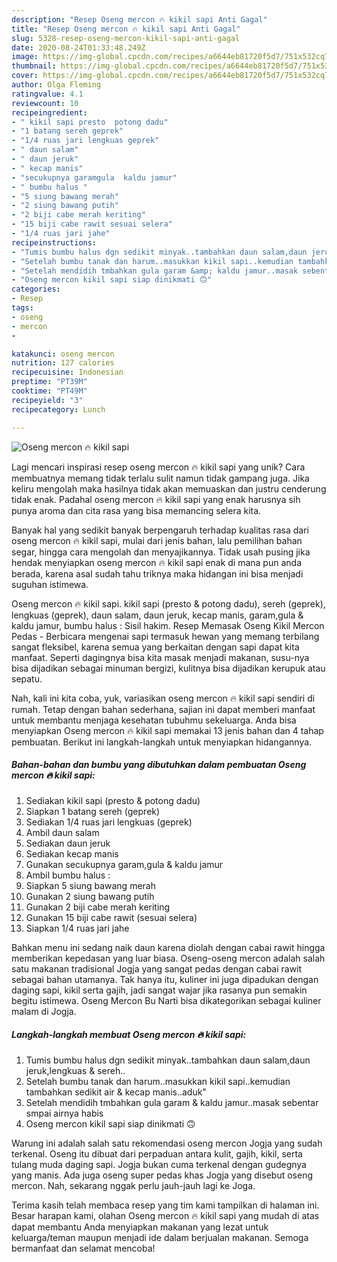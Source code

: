 ```yaml
---
description: "Resep Oseng mercon 🔥 kikil sapi Anti Gagal"
title: "Resep Oseng mercon 🔥 kikil sapi Anti Gagal"
slug: 5328-resep-oseng-mercon-kikil-sapi-anti-gagal
date: 2020-08-24T01:33:48.249Z
image: https://img-global.cpcdn.com/recipes/a6644eb81720f5d7/751x532cq70/oseng-mercon-🔥-kikil-sapi-foto-resep-utama.jpg
thumbnail: https://img-global.cpcdn.com/recipes/a6644eb81720f5d7/751x532cq70/oseng-mercon-🔥-kikil-sapi-foto-resep-utama.jpg
cover: https://img-global.cpcdn.com/recipes/a6644eb81720f5d7/751x532cq70/oseng-mercon-🔥-kikil-sapi-foto-resep-utama.jpg
author: Olga Fleming
ratingvalue: 4.1
reviewcount: 10
recipeingredient:
- " kikil sapi presto  potong dadu"
- "1 batang sereh geprek"
- "1/4 ruas jari lengkuas geprek"
- " daun salam"
- " daun jeruk"
- " kecap manis"
- "secukupnya garamgula  kaldu jamur"
- " bumbu halus "
- "5 siung bawang merah"
- "2 siung bawang putih"
- "2 biji cabe merah keriting"
- "15 biji cabe rawit sesuai selera"
- "1/4 ruas jari jahe"
recipeinstructions:
- "Tumis bumbu halus dgn sedikit minyak..tambahkan daun salam,daun jeruk,lengkuas &amp; sereh.."
- "Setelah bumbu tanak dan harum..masukkan kikil sapi..kemudian tambahkan sedikit air &amp; kecap manis..aduk&#34;"
- "Setelah mendidih tmbahkan gula garam &amp; kaldu jamur..masak sebentar smpai airnya habis"
- "Oseng mercon kikil sapi siap dinikmati 🙃"
categories:
- Resep
tags:
- oseng
- mercon
- 

katakunci: oseng mercon  
nutrition: 127 calories
recipecuisine: Indonesian
preptime: "PT39M"
cooktime: "PT49M"
recipeyield: "3"
recipecategory: Lunch

---
```



![Oseng mercon 🔥 kikil sapi](https://img-global.cpcdn.com/recipes/a6644eb81720f5d7/751x532cq70/oseng-mercon-🔥-kikil-sapi-foto-resep-utama.jpg)

Lagi mencari inspirasi resep oseng mercon 🔥 kikil sapi yang unik? Cara membuatnya memang tidak terlalu sulit namun tidak gampang juga. Jika keliru mengolah maka hasilnya tidak akan memuaskan dan justru cenderung tidak enak. Padahal oseng mercon 🔥 kikil sapi yang enak harusnya sih punya aroma dan cita rasa yang bisa memancing selera kita.

Banyak hal yang sedikit banyak berpengaruh terhadap kualitas rasa dari oseng mercon 🔥 kikil sapi, mulai dari jenis bahan, lalu pemilihan bahan segar, hingga cara mengolah dan menyajikannya. Tidak usah pusing jika hendak menyiapkan oseng mercon 🔥 kikil sapi enak di mana pun anda berada, karena asal sudah tahu triknya maka hidangan ini bisa menjadi suguhan istimewa.

Oseng mercon 🔥 kikil sapi. kikil sapi (presto &amp; potong dadu), sereh (geprek), lengkuas (geprek), daun salam, daun jeruk, kecap manis, garam,gula &amp; kaldu jamur, bumbu halus : Sisil hakim. Resep Memasak Oseng Kikil Mercon Pedas - Berbicara mengenai sapi termasuk hewan yang memang terbilang sangat fleksibel, karena semua yang berkaitan dengan sapi dapat kita manfaat. Seperti dagingnya bisa kita masak menjadi makanan, susu-nya bisa dijadikan sebagai minuman bergizi, kulitnya bisa dijadikan kerupuk atau sepatu.


Nah, kali ini kita coba, yuk, variasikan oseng mercon 🔥 kikil sapi sendiri di rumah. Tetap dengan bahan sederhana, sajian ini dapat memberi manfaat untuk membantu menjaga kesehatan tubuhmu sekeluarga. Anda bisa menyiapkan Oseng mercon 🔥 kikil sapi memakai 13 jenis bahan dan 4 tahap pembuatan. Berikut ini langkah-langkah untuk menyiapkan hidangannya.

<!--inarticleads1-->

##### Bahan-bahan dan bumbu yang dibutuhkan dalam pembuatan Oseng mercon 🔥 kikil sapi:

1. Sediakan  kikil sapi (presto &amp; potong dadu)
1. Siapkan 1 batang sereh (geprek)
1. Sediakan 1/4 ruas jari lengkuas (geprek)
1. Ambil  daun salam
1. Sediakan  daun jeruk
1. Sediakan  kecap manis
1. Gunakan secukupnya garam,gula &amp; kaldu jamur
1. Ambil  bumbu halus :
1. Siapkan 5 siung bawang merah
1. Gunakan 2 siung bawang putih
1. Gunakan 2 biji cabe merah keriting
1. Gunakan 15 biji cabe rawit (sesuai selera)
1. Siapkan 1/4 ruas jari jahe


Bahkan menu ini sedang naik daun karena diolah dengan cabai rawit hingga memberikan kepedasan yang luar biasa. Oseng-oseng mercon adalah salah satu makanan tradisional Jogja yang sangat pedas dengan cabai rawit sebagai bahan utamanya. Tak hanya itu, kuliner ini juga dipadukan dengan daging sapi, kikil serta gajih, jadi sangat wajar jika rasanya pun semakin begitu istimewa. Oseng Mercon Bu Narti bisa dikategorikan sebagai kuliner malam di Jogja. 

<!--inarticleads2-->

##### Langkah-langkah membuat Oseng mercon 🔥 kikil sapi:

1. Tumis bumbu halus dgn sedikit minyak..tambahkan daun salam,daun jeruk,lengkuas &amp; sereh..
1. Setelah bumbu tanak dan harum..masukkan kikil sapi..kemudian tambahkan sedikit air &amp; kecap manis..aduk&#34;
1. Setelah mendidih tmbahkan gula garam &amp; kaldu jamur..masak sebentar smpai airnya habis
1. Oseng mercon kikil sapi siap dinikmati 🙃


Warung ini adalah salah satu rekomendasi oseng mercon Jogja yang sudah terkenal. Oseng itu dibuat dari perpaduan antara kulit, gajih, kikil, serta tulang muda daging sapi. Jogja bukan cuma terkenal dengan gudegnya yang manis. Ada juga oseng super pedas khas Jogja yang disebut oseng mercon. Nah, sekarang nggak perlu jauh-jauh lagi ke Joga. 

Terima kasih telah membaca resep yang tim kami tampilkan di halaman ini. Besar harapan kami, olahan Oseng mercon 🔥 kikil sapi yang mudah di atas dapat membantu Anda menyiapkan makanan yang lezat untuk keluarga/teman maupun menjadi ide dalam berjualan makanan. Semoga bermanfaat dan selamat mencoba!
